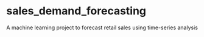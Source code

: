 # sales_demand_forecasting
A machine learning project to forecast retail sales using time-series analysis
